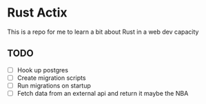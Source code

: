 # Rust Actix

This is a repo for me to learn a bit about Rust in a web dev capacity

## TODO

- [ ] Hook up postgres
- [ ] Create migration scripts
- [ ] Run migrations on startup
- [ ] Fetch data from an external api and return it maybe the NBA

